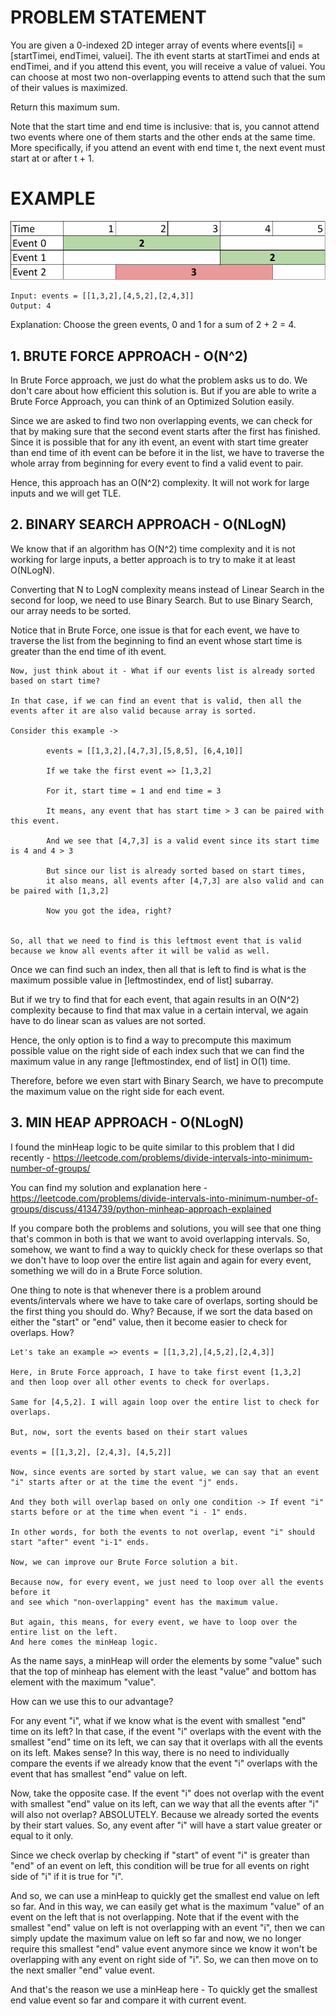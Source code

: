 # PROBLEM STATEMENT

You are given a 0-indexed 2D integer array of events where events[i] = [startTimei, endTimei, valuei]. The ith event starts at startTimei and ends at endTimei, and if you attend this event, you will receive a value of valuei. You can choose at most two non-overlapping events to attend such that the sum of their values is maximized.

Return this maximum sum.

Note that the start time and end time is inclusive: that is, you cannot attend two events where one of them starts and the other ends at the same time. More specifically, if you attend an event with end time t, the next event must start at or after t + 1.

# EXAMPLE

![Alt text](image.png)

    Input: events = [[1,3,2],[4,5,2],[2,4,3]]
    Output: 4

Explanation: Choose the green events, 0 and 1 for a sum of 2 + 2 = 4.

## **1. BRUTE FORCE APPROACH - O(N^2)**

In Brute Force approach, we just do what the problem asks us to do. We don't care about how efficient this solution is. But if you are able to write a Brute Force Approach, you can think of an Optimized Solution easily.

Since we are asked to find two non overlapping events, we can check for that by making sure that the second event starts after the first has finished. Since it is possible that for any ith event, an event with start time greater than end time of ith event can be before it in the list, we have to traverse the whole array from beginning for every event to find a valid event to pair. 

Hence, this approach has an O(N^2) complexity. It will not work for large inputs and we will get TLE.
## **2. BINARY SEARCH APPROACH - O(NLogN)**

We know that if an algorithm has O(N^2) time complexity and it is not working for large inputs, a better approach is to try to make it at least O(NLogN). 

Converting that N to LogN complexity means instead of Linear Search in the second for loop, we need to use Binary Search. But to use Binary Search, our array needs to be sorted. 
 
Notice that in Brute Force, one issue is that for each event, we have to traverse the list from the beginning to find an event whose start time is greater than the end time of ith event.

	Now, just think about it - What if our events list is already sorted based on start time?

	In that case, if we can find an event that is valid, then all the events after it are also valid because array is sorted. 
	
	Consider this example ->
	
			events = [[1,3,2],[4,7,3],[5,8,5], [6,4,10]]
			
			If we take the first event => [1,3,2]
			
			For it, start time = 1 and end time = 3
			
			It means, any event that has start time > 3 can be paired with this event.
			
			And we see that [4,7,3] is a valid event since its start time is 4 and 4 > 3
			
			But since our list is already sorted based on start times, 
			it also means, all events after [4,7,3] are also valid and can be paired with [1,3,2]
			
			Now you got the idea, right?
			
			
	So, all that we need to find is this leftmost event that is valid 
	because we know all events after it will be valid as well.

Once we can find such an index, then all that is left to find is what is the maximum possible value in [leftmostindex, end of list] subarray.

But if we try to find that for each event, that again results in an O(N^2) complexity because to find that max value in a certain interval, we again have to do linear scan as values are not sorted.

Hence, the only option is to find a way to precompute this maximum possible value on the right side of each index such that we can find the maximum value in any range [leftmostindex, end of list] in O(1) time.

Therefore, before we even start with Binary Search, we have to precompute the maximum value on the right side for each event.

## **3. MIN HEAP APPROACH - O(NLogN)**

I found the minHeap logic to be quite similar to this problem that I did recently - https://leetcode.com/problems/divide-intervals-into-minimum-number-of-groups/

You can find my solution and explanation here - https://leetcode.com/problems/divide-intervals-into-minimum-number-of-groups/discuss/4134739/python-minheap-approach-explained

If you compare both the problems and solutions, you will see that one thing that's common in both is that we want to avoid overlapping intervals. So, somehow, we want to find a way to quickly check for these overlaps so that we don't have to loop over the entire list again and again for every event, something we will do in a Brute Force solution.

One thing to note is that whenever there is a problem around events/intervals where we have to take care of overlaps, sorting should be the first thing you should do. Why? Because, if we sort the data based on either the "start" or "end" value, then it become easier to check for overlaps. How?

	Let's take an example => events = [[1,3,2],[4,5,2],[2,4,3]]
	
	Here, in Brute Force approach, I have to take first event [1,3,2]
	and then loop over all other events to check for overlaps.

	Same for [4,5,2]. I will again loop over the entire list to check for overlaps.
	
	But, now, sort the events based on their start values
	
	events = [[1,3,2], [2,4,3], [4,5,2]]
	
	Now, since events are sorted by start value, we can say that an event "i" starts after or at the time the event "j" ends.
	
	And they both will overlap based on only one condition -> If event "i" starts before or at the time when event "i - 1" ends.
	
	In other words, for both the events to not overlap, event "i" should start "after" event "i-1" ends.
	
	Now, we can improve our Brute Force solution a bit.
	
	Because now, for every event, we just need to loop over all the events before it 
	and see which "non-overlapping" event has the maximum value.
	
	But again, this means, for every event, we have to loop over the entire list on the left.
	And here comes the minHeap logic.
	
As the name says, a minHeap will order the elements by some "value" such that the top of minheap has element with the least "value" and bottom has element with the maximum "value".

How can we use this to our advantage?

For any event "i", what if we know what is the event with smallest "end" time on its left? In that case, if the event "i" overlaps with the event with the smallest "end" time on its left, we can say that it overlaps with all the events on its left. Makes sense? In this way, there is no need to individually compare the events if we already know that the event "i" overlaps with the event that has smallest "end" value on left.

Now, take the opposite case. If the event "i" does not overlap with the event with smallest "end" value on its left, can we way that all the events after "i" will also not overlap? ABSOLUTELY. Because we already sorted the events by their start values. So, any event after "i" will have a start value greater or equal to it only. 

Since we check overlap by checking if "start" of event "i" is greater than "end" of an event on left, this condition will be true for all events on right side of "i" if it is true for "i".

And so, we can use a minHeap to quickly get the smallest end value on left so far. And in this way, we can easily get what is the maximum "value" of an event on the left that is not overlapping. Note that if the event with the smallest "end" value on left is not overlapping with an event "i", then we can simply update the maximum value on left so far and now, we no longer require this smallest "end" value event anymore since we know it won't be overlapping with any event on right side of "i". So, we can then move on to the next smaller "end" value event.

And that's the reason we use a minHeap here - To quickly get the smallest end value event so far and compare it with current event.


